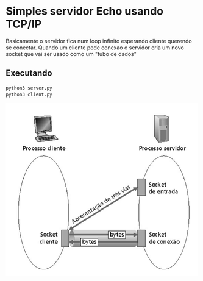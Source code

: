 # Simples servidor Echo usando TCP/IP
 Basicamente o servidor fica num loop infinito esperando cliente querendo se conectar.
 Quando um cliente pede conexao o servidor cria um novo socket que vai ser usado como um "tubo de dados"

## Executando

```bash
python3 server.py
python3 client.py
```
![pic](pic.png)
